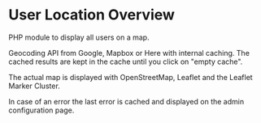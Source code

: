 # User Location Overview
PHP module to display all users on a map.

Geocoding API from Google, Mapbox or Here with internal caching. The cached results are kept in the cache until you click on "empty cache".

The actual map is displayed with OpenStreetMap, Leaflet and the Leaflet Marker Cluster.

In case of an error the last error is cached and displayed on the admin configuration page.